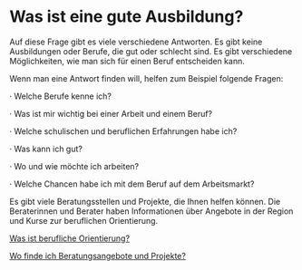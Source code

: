 # Was ist eine gute Ausbildung?

Auf diese Frage gibt es viele verschiedene Antworten. Es gibt keine Ausbildungen oder Berufe, die gut oder schlecht sind. Es gibt verschiedene Möglichkeiten, wie man sich für einen Beruf entscheiden kann.

Wenn man eine Antwort finden will, helfen zum Beispiel folgende Fragen:

· Welche Berufe kenne ich?

· Was ist mir wichtig bei einer Arbeit und einem Beruf?

· Welche schulischen und beruflichen Erfahrungen habe ich?

· Was kann ich gut?

· Wo und wie möchte ich arbeiten?

· Welche Chancen habe ich mit dem Beruf auf dem Arbeitsmarkt?

Es gibt viele Beratungsstellen und Projekte, die Ihnen helfen können. Die Beraterinnen und Berater haben Informationen über Angebote in der Region und Kurse zur beruflichen Orientierung.

[Was ist berufliche Orientierung?](#orientierung)

[Wo finde ich Beratungsangebote und Projekte?](#beratung)



